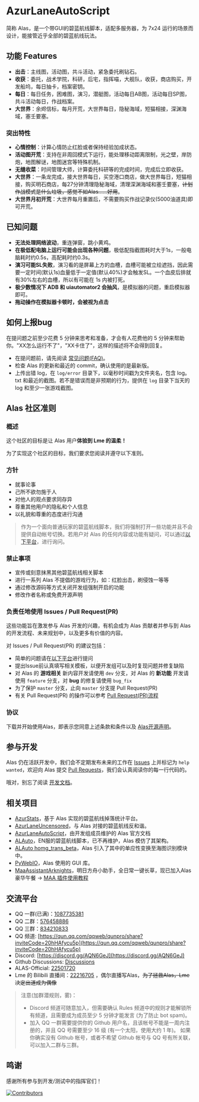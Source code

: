 # AzurLaneAutoScript

简称 Alas，是一个带GUI的碧蓝航线脚本，适配多服务器，为 7x24 运行的场景而设计，能接管近乎全部的碧蓝航线玩法。

## 功能 Features

- **出击**：主线图，活动图，共斗活动，紧急委托刷钻石。
- **收获**：委托，战术学院，科研，后宅，指挥喵，大舰队，收获，商店购买，开发船坞，每日抽卡，档案密钥。
- **每日**：每日任务，困难图，演习，潜艇图，活动每日AB图，活动每日SP图，共斗活动每日，作战档案。
- **大世界**：余烬信标，每月开荒，大世界每日，隐秘海域，短猫相接，深渊海域，塞壬要塞。

### 突出特性

- **心情控制**：计算心情防止红脸或者保持经验加成状态。
- **活动图开荒**：支持在非周回模式下运行，能处理移动距离限制，光之壁，岸防炮，地图解谜，地图迷宫等特殊机制。
- **无缝收菜**：时间管理大师，计算委托科研等的完成时间，完成后立即收获。
- **大世界**：一条龙完成，接大世界每日，买空港口商店，做大世界每日，短猫相接，购买明石商店，每27分钟清理隐秘海域，清理深渊海域和塞壬要塞，~~计划作战模式是什么垃圾，感觉不如Alas......好用~~。
- **大世界月初开荒**：大世界每月重置后，不需要购买作战记录仪(5000油道具)即可开荒。

## 已知问题

- **无法处理网络波动**，重连弹窗，跳小黄鸡。
- **在极低配电脑上运行可能会出现各种问题**，极低配指截图耗时大于1s，一般电脑耗时约0.5s，高配耗时约0.3s。
- **演习可能SL失败**，演习看的是屏幕上方的血槽，血槽可能被立绘遮挡，因此需要一定时间(默认1s)血量低于一定值(默认40%)才会触发SL。一个血皮后排就有30%左右的血槽，所以有可能在 1s 内被打死。
- **极少数情况下 ADB 和 uiautomator2 会抽风**，是模拟器的问题，重启模拟器即可。
- **拖动操作在模拟器卡顿时，会被视为点击**


## 如何上报bug

在提问题之前至少花费 5 分钟来思考和准备，才会有人花费他的 5 分钟来帮助你。"XX怎么运行不了"，"XX卡住了"，这样的描述将不会得到回复。

- 在提问题前，请先阅读 [常见问题(FAQ)](./quick-start/FAQ)。
- 检查 Alas 的更新和最近的 commit，确认使用的是最新版。
- 上传出错 log，在 `log/error` 目录下，以毫秒时间戳为文件夹名，包含 log。txt 和最近的截图。若不是错误而是非预期的行为，提供在 `log` 目录下当天的 log 和至少一张游戏截图。


## Alas 社区准则

### **概述**
这个社区的目标是让 Alas 用户**体验到 Lme 的温柔！**

为了实现这个社区的目标，我们要求您阅读并遵守以下准则。

### **方针**

- 就事论事
- 己所不欲勿施于人
- 对他人的观点要求同存异
- 尊重其他用户的隐私和个人信息
- 以礼貌和尊重的态度进行沟通

> 作为一个面向普通玩家的碧蓝航线脚本，我们将强制打开一些功能并且不会提供自动帐号切换。若用户对 Alas 的任何内容或功能有疑问，可以通过[以下平台](#交流平台)，进行询问。

### **禁止事项**

- 宣传或刻意抹黑其他碧蓝航线相关脚本
- 进行一系列 Alas 不提倡的游戏行为，如：红脸出击，刷侵蚀一等等
- 通过修改源码等方式关闭开发组强制开启的功能
- 修改作者名称或免费开源声明


### **负责任地使用 Issues / Pull Request(PR)** 

这些功能旨在激发参与 Alas 开发的兴趣，有机会成为 Alas 贡献者并参与到 Alas 的开发流程、未来规划中，以及更多有价值的内容。

对 Issues / Pull Request(PR) 的建议包括：

- 简单的问题请在[以下平台](#交流平台)进行提问
- 提出Issue前认真填写相关模板，以便开发组可以及时复现问题并修复缺陷
- 对 Alas 的 **游戏相关** 新内容开发请使用 `dev` 分支，对 Alas 的 **新功能** 开发请使用 `feature` 分支，对 **bug** 的修复请使用 `bug_fix`
- 为了保护 `master` 分支，止向 `master` 分支提 Pull Request(PR)
- 有关 Pull Request(PR) 的操作可以参考 [Pull Request(PR)流程](../develop/PR-steps)


### **协议**
下载并开始使用Alas，即表示您同意上述条款和条件以及 [Alas开源声明](https://github.com/LmeSzinc/AzurLaneAutoScript/blob/master/LICENSE)。

## 参与开发

Alas 仍在活跃开发中，我们会不定期发布未来的工作在 [Issues](https://github.com/LmeSzinc/AzurLaneAutoScript/issues?q=is%3Aopen+is%3Aissue+label%3A%22help+wanted%22) 上并标记为 `help wanted`，欢迎向 Alas 提交 [Pull Requests](https://github.com/LmeSzinc/AzurLaneAutoScript/pulls)，我们会认真阅读你的每一行代码的。

哦对，别忘了阅读 [开发文档](../develop/index.md)。


## 相关项目
- [AzurStats](https://azur-stats.lyoko.io/)，基于 Alas 实现的碧蓝航线掉落统计平台。
- [AzurLaneUncensored](https://github.com/LmeSzinc/AzurLaneUncensored)，与 Alas 对接的碧蓝航线反和谐。
- [AzurLaneAutoScript](https://github.com/SaarChaffee/AzurLaneAutoScriptWiki)，由开发组成员维护的 Alas 官方文档
- [ALAuto](https://github.com/Egoistically/ALAuto)，EN服的碧蓝航线脚本，已不再维护，Alas 模仿了其架构。
- [ALAuto homg_trans_beta](https://github.com/asd111333/ALAuto/tree/homg_trans_beta)，Alas 引入了其中的单应性变换至海图识别模块中。
- [PyWebIO](https://github.com/pywebio/PyWebIO)，Alas 使用的 GUI 库。
- [MaaAssistantArknights](https://github.com/MaaAssistantArknights/MaaAssistantArknights)，明日方舟小助手，全日常一键长草，现已加入Alas豪华午餐 -> [MAA 插件使用教程](../plugins/maa)

## 交流平台

- QQ 一群(已满)：[1087735381](https://jq.qq.com/?_wv=1027&k=I4NSqX7g)
- QQ 二群：[576458886](https://jq.qq.com/?_wv=1027&k=FUIOAAOm)
- QQ 三群：[834210833](http://qm.qq.com/cgi-bin/qm/qr?_wv=1027&k=Q611gtXy-y0ttnfHOQNegXjerUI2tWIy)
- QQ 频道: [https://qun.qq.com/qqweb/qunpro/share?inviteCode=20hHAfycu5p](https://qun.qq.com/qqweb/qunpro/share?inviteCode=20hHAfycu5p)
- Discord: [https://discord.gg/AQN6GeJ](https://discord.gg/AQN6GeJ)
- Github Discussions: [Discussions](https://github.com/LmeSzinc/AzurLaneAutoScript/discussions)
- ALAS-Official: [22501720](https://space.bilibili.com/22501720)
- Lme 的 Bilibili 直播间：[22216705](https://live.bilibili.com/22216705) ，偶尔直播写Alas，~~为了拯救Alas，Lme决定出道成为偶像~~
> 注意(加群潜规则，雾)：
> - Discord 频道可随意加入，但需要确认 Rules 频道中的规则才能解锁所有频道，且需要成为成员至少 5 分钟才能发言 (为了防止 bot spam)。
> - 加入 QQ 一群需要提供你的 Github 用户名，且该帐号不能是一周内注册的，并且 QQ 号需要至少 16 级 (有一个太阳，使用大约 1 年)。 如果你确实没有 Github 帐号，或者不希望 Github 帐号与 QQ 号有所关联，可以加入二群与三群。

## 鸣谢

感谢所有参与到开发/测试中的指挥官们！

[![Contributors](https://contrib.rocks/image?repo=LmeSzinc/AzurLaneAutoScript)](https://github.com/LmeSzinc/AzurLaneAutoScript/graphs/contributors)